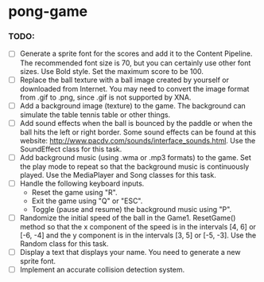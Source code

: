 # pong-game

### TODO:
- [ ] Generate a sprite font for the scores and add it to the Content Pipeline. The recommended font size is 70,
but you can certainly use other font sizes. Use Bold style. Set the maximum score to be 100.
- [ ] Replace the ball texture with a ball image created by yourself or downloaded from Internet. You may need
to convert the image format from .gif to .png, since .gif is not supported by XNA.
- [ ] Add a background image (texture) to the game. The background can simulate the table tennis table or other things.
- [ ] Add sound effects when the ball is bounced by the paddle or when the ball hits the left or right border.
Some sound effects can be found at this website: http://www.pacdv.com/sounds/interface_sounds.html. Use the SoundEffect class for this task.
- [ ] Add background music (using .wma or .mp3 formats) to the game. Set the play mode to repeat so that the background music
is continuously played. Use the MediaPlayer and Song classes for this task.
- [ ] Handle the following keyboard inputs.
    - Reset the game using "R".
    - Exit the game using "Q" or "ESC".
    - Toggle (pause and resume) the background music using "P".
- [ ] Randomize the initial speed of the ball in the Game1. ResetGame() method so that the x component of the
speed is in the intervals [4, 6] or [-6, -4] and the y component is in the intervals [3, 5] or [-5, -3]. Use the Random class for this task.
- [ ] Display a text that displays your name. You need to generate a new sprite font.
- [ ] Implement an accurate collision detection system.
